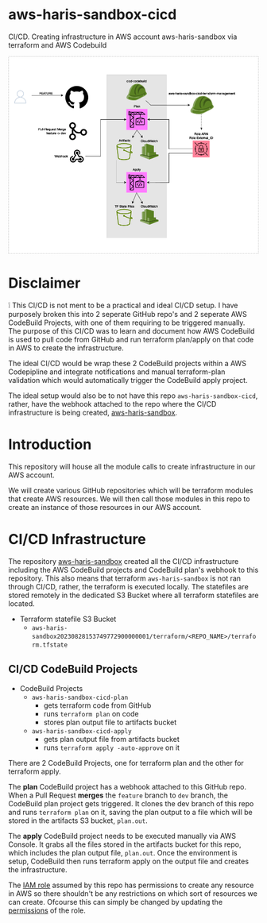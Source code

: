 # aws-haris-sandbox-cicd
CI/CD. Creating infrastructure in AWS account aws-haris-sandbox via terraform and AWS Codebuild

![overview](/docs/images/aws-haris-sandbox-cicd.drawio.png)

# Disclaimer

:grey_exclamation: This CI/CD is not ment to be a practical and ideal CI/CD setup. I have purposely broken this into 2 seperate GitHub repo's and 2 seperate AWS CodeBuild Projects, with one of them requiring to be triggered manually. The purpose of this CI/CD was to learn and document how AWS CodeBuild is used to pull code from GitHub and run terraform plan/apply on that code in AWS to create the infrastructure.

The ideal CI/CD would be wrap these 2 CodeBuild projects within a AWS Codepipline and integrate notifications and manual terraform-plan validation which would automatically trigger the CodeBuild apply project. 

The ideal setup would also be to not have this repo `aws-haris-sandbox-cicd`, rather, have the webhook attached to the repo where the CI/CD infrastructure is being created, [aws-haris-sandbox](https://github.com/sirharis214/aws-haris-sandbox). 

# Introduction

This repository will house all the module calls to create infrastructure in our AWS account. 

We will create various GitHub repositories which will be terraform modules that create AWS resources. We will then call those modules in this repo to create an instance of those resources in our AWS account.

# CI/CD Infrastructure 

The repository [aws-haris-sandbox](https://github.com/sirharis214/aws-haris-sandbox) created all the CI/CD infrastructure including the AWS CodeBuild projects and CodeBuild plan's webhook to this repository. This also means that terraform `aws-haris-sandbox` is not ran through CI/CD, rather, the terraform is executed locally. The statefiles are stored remotely in the dedicated S3 Bucket where all terraform statefiles are located.

* Terraform statefile S3 Bucket 
    - `aws-haris-sandbox20230828153749772900000001/terraform/<REPO_NAME>/terraform.tfstate`

## CI/CD CodeBuild Projects

* CodeBuild Projects
    - `aws-haris-sandbox-cicd-plan`
        - gets terraform code from GitHub
        - runs `terraform plan` on code
        - stores plan output file to artifacts bucket
    - `aws-haris-sandbox-cicd-apply`
        - gets plan output file from artifacts bucket
        - runs `terraform apply -auto-approve` on it

There are 2 CodeBuild Projects, one for terraform plan and the other for terraform apply. 

The **plan** CodeBuild project has a webhook attached to this GitHub repo. When a Pull Request **merges** the `feature` branch to `dev` branch, the CodeBuild plan project gets triggered. It clones the dev branch of this repo and runs `terraform plan` on it, saving the plan output to a file which will be stored in the artifacts S3 bucket, `plan.out`. 

The **apply** CodeBuild project needs to be executed manually via AWS Console. It grabs all the files stored in the artifacts bucket for this repo, which includes the plan output file, `plan.out`. Once the environment is setup, CodeBuild then runs terraform apply on the output file and creates the infrastructure. 

The [IAM role](./main.tf#L22) assumed by this repo has permissions to create any resource in AWS so there shouldn't be any restrictions on which sort of resources we can create. Ofcourse this can simply be changed by updating the [permissions](https://github.com/sirharis214/aws-haris-sandbox/blob/main/modules/cicd/iam.tf#L48) of the role.

